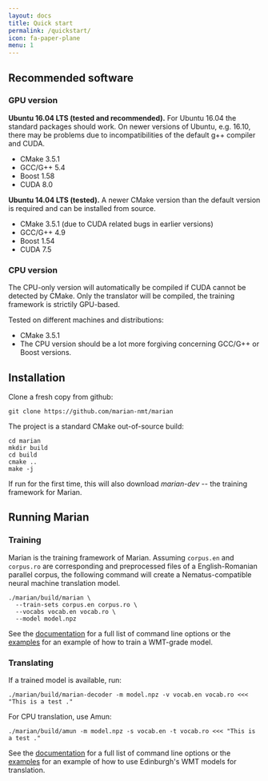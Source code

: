 ```yaml
---
layout: docs
title: Quick start
permalink: /quickstart/
icon: fa-paper-plane
menu: 1
---
```


## Recommended software

### GPU version

**Ubuntu 16.04 LTS (tested and recommended).**
For Ubuntu 16.04 the standard packages should work. On newer versions of
Ubuntu, e.g. 16.10, there may be problems due to incompatibilities of the
default g++ compiler and CUDA.

 * CMake 3.5.1
 * GCC/G++ 5.4
 * Boost 1.58
 * CUDA 8.0

**Ubuntu 14.04 LTS (tested).**
A newer CMake version than the default version is required and can be installed
from source.

 * CMake 3.5.1 (due to CUDA related bugs in earlier versions)
 * GCC/G++ 4.9
 * Boost 1.54
 * CUDA 7.5

### CPU version

The CPU-only version will automatically be compiled if CUDA cannot be detected by CMake.
Only the translator will be compiled, the training framework is strictily GPU-based.

Tested on different machines and distributions:

 * CMake 3.5.1
 * The CPU version should be a lot more forgiving concerning GCC/G++ or Boost versions.

## Installation

Clone a fresh copy from github:

    git clone https://github.com/marian-nmt/marian

The project is a standard CMake out-of-source build:

    cd marian
    mkdir build
    cd build
    cmake ..
    make -j

If run for the first time, this will also download _marian-dev_ -- the training
framework for Marian.

## Running Marian

### Training

Marian is the training framework of Marian. Assuming `corpus.en` and
`corpus.ro` are corresponding and preprocessed files of a English-Romanian
parallel corpus, the following command will create a Nematus-compatible neural
machine translation model.

    ./marian/build/marian \
      --train-sets corpus.en corpus.ro \
      --vocabs vocab.en vocab.ro \
      --model model.npz

See the [documentation](/docs/#marian) for a full list of command line options
or the [examples](/examples/training) for an example of how to train a
WMT-grade model.

### Translating

If a trained model is available, run:

    ./marian/build/marian-decoder -m model.npz -v vocab.en vocab.ro <<< "This is a test ."

For CPU translation, use Amun:

    ./marian/build/amun -m model.npz -s vocab.en -t vocab.ro <<< "This is a test ."

See the [documentation](/docs/#mariandecoder) for a full list of command line
options or the [examples](/examples/translating) for an example of how to use
Edinburgh's WMT models for translation.
